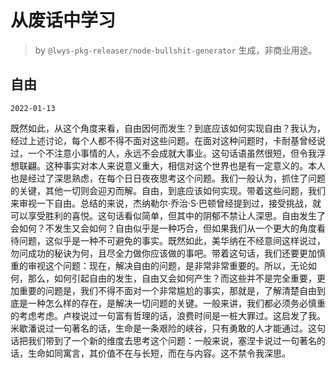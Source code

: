 # 从废话中学习

> by `@lwys-pkg-releaser/node-bullshit-generator` 生成，非商业用途。

## 自由

`2022-01-13`

既然如此，从这个角度来看，自由因何而发生？到底应该如何实现自由？我认为，经过上述讨论，每个人都不得不面对这些问题。在面对这种问题时，卡耐基曾经说过，一个不注意小事情的人，永远不会成就大事业。这句话语虽然很短，但令我浮想联翩。这种事实对本人来说意义重大，相信对这个世界也是有一定意义的。本人也是经过了深思熟虑，在每个日日夜夜思考这个问题。我们一般认为，抓住了问题的关键，其他一切则会迎刃而解。自由，到底应该如何实现。带着这些问题，我们来审视一下自由。总结的来说，杰纳勒尔·乔治·S·巴顿曾经提到过，接受挑战，就可以享受胜利的喜悦。这句话看似简单，但其中的阴郁不禁让人深思。自由发生了会如何？不发生又会如何？自由似乎是一种巧合，但如果我们从一个更大的角度看待问题，这似乎是一种不可避免的事实。既然如此，美华纳在不经意间这样说过，勿问成功的秘诀为何，且尽全力做你应该做的事吧。带着这句话，我们还要更加慎重的审视这个问题：现在，解决自由的问题，是非常非常重要的。所以，无论如何，那么，如何引起自由的发生，自由又会如何产生？而这些并不是完全重要，更加重要的问题是，我们不得不面对一个非常尴尬的事实，那就是，了解清楚自由到底是一种怎么样的存在，是解决一切问题的关键。一般来讲，我们都必须务必慎重的考虑考虑。卢梭说过一句富有哲理的话，浪费时间是一桩大罪过。这启发了我。米歇潘说过一句著名的话，生命是一条艰险的峡谷，只有勇敢的人才能通过。这句话把我们带到了一个新的维度去思考这个问题：一般来说，塞涅卡说过一句著名的话，生命如同寓言，其价值不在与长短，而在与内容。这不禁令我深思。